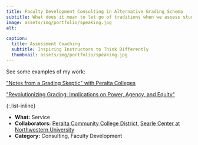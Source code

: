 ```yaml
---
title: Faculty Development Consulting in Alternative Grading Schema
subtitle: What does it mean to let go of traditions when we assess student learning?
image: assets/img/portfolio/speaking.jpg
alt: 

caption:
  title: Assessment Coaching
  subtitle: Inspiring Instructors to Think Differently
  thumbnail: assets/img/portfolio/speaking.jpg
---
```


See some examples of my work:

["Notes from a Grading Skeptic" with Peralta Colleges](https://www.youtube.com/watch?v=YQubv_BnLjU)

["Revolutionizing Grading: Implications on Power, Agency, and Equity"](https://peer.asee.org/revolutionizing-grading-implications-on-power-agency-and-equity)

{:.list-inline}
- **What:** Service
- **Collaborators:** [Peralta Community College District](https://www.peralta.edu/), [Searle Center at Northwestern University](https://searle.northwestern.edu/)
- **Category:** Consulting, Faculty Development

